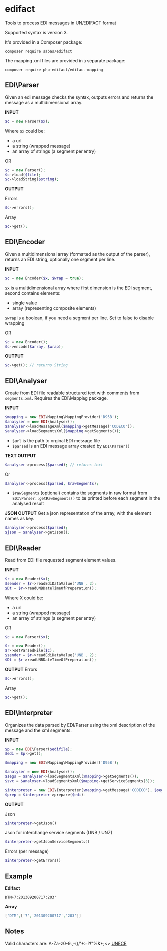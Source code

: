 edifact
=======

Tools to process EDI messages in UN/EDIFACT format

Supported syntax is version 3.

It's provided in a Composer package:

`composer require sabas/edifact`

The mapping xml files are provided in a separate package:

`composer require php-edifact/edifact-mapping`

EDI\Parser
------------------
Given an edi message checks the syntax, outputs errors and returns the message as a multidimensional array.

**INPUT**
```php
$c = new Parser($x);
```
Where `$x` could be:
* a url
* a string (wrapped message)
* an array of strings (a segment per entry)

OR

 ```php
$c = new Parser();
$c->load($file);
$c->loadString($string);
```

**OUTPUT**

Errors
```php
$c->errors();
```
Array
```php
$c->get();
```


EDI\Encoder
------------------
Given a multidimensional array (formatted as the output of the parser), returns an EDI string, optionally one segment per line.

**INPUT**
```php
$c = new Encoder($x, $wrap = true);
```
`$x` is a multidimensional array where first dimension is the EDI segment, second contains elements:
* single value
* array (representing composite elements)

`$wrap` is a boolean, if you need a segment per line. Set to false to disable wrapping

OR
```php
$c = new Encoder();
$c->encode($array, $wrap);
```

**OUTPUT**
```php
$c->get(); // returns String
```

EDI\Analyser
------------------
Create from EDI file readable structured text with comments from `segments.xml`.
Requires the EDI\Mapping package.

**INPUT**
```php
$mapping = new EDI\Mapping\MappingProvider('D95B');
$analyser = new EDI\Analyser();
$analyser->loadMessageXml($mapping->getMessage('CODECO'));
$analyser->loadSegmentsXml($mapping->getSegments());
```
* `$url` is the path to orginal EDI message file
* `$parsed` is an EDI message array created by `EDI\Parser()`

**TEXT OUTPUT**
```php
$analyser->process($parsed); // returns text
```
Or
```php
$analyser->process($parsed, $rawSegments);
```
* `$rawSegments` (optional) contains the segments in raw format from `EDI\Parser::getRawSegments()` to be printed before each segment in the analysed result

**JSON OUTPUT**
Get a json representation of the array, with the element names as key.
```php
$analyser->process($parsed);
$json = $analyser->getJson();
```

EDI\Reader
------------------
Read from EDI file requested segment element values.

**INPUT**
```php
$r = new Reader($x);
$sender = $r->readEdiDataValue('UNB', 2);
$Dt = $r->readUNBDateTimeOfPreperation();

```
Where X could be:
* a url
* a string (wrapped message)
* an array of strings (a segment per entry)

OR

```php
$c = new Parser($x);

$r = new Reader();
$r->setParsedFile($c);
$sender = $r->readEdiDataValue('UNB', 2);
$Dt = $r->readUNBDateTimeOfPreperation();
```

**OUTPUT**
Errors
```php
$c->errors();
```
Array
```php
$c->get();
```

EDI\Interpreter
---------------
Organizes the data parsed by EDI/Parser using the xml description of the message and the xml segments.

**INPUT**
```php
$p = new EDI\Parser($edifile);
$edi = $p->get();

$mapping = new EDI\Mapping\MappingProvider('D95B');

$analyser = new EDI\Analyser();
$segs = $analyser->loadSegmentsXml($mapping->getSegments());
$svc = $analyser->loadSegmentsXml($mapping->getServiceSegments(3));

$interpreter = new EDI\Interpreter($mapping->getMessage('CODECO'), $segs, $svc);
$prep = $interpreter->prepare($edi);
```

**OUTPUT**

Json
```php
$interpreter->getJson()
```

Json for interchange service segments (UNB / UNZ)
```php
$interpreter->getJsonServiceSegments()
```

Errors (per message)
```php
$interpreter->getErrors()
```

Example
-------

**Edifact**

`DTM+7:201309200717:203'`

**Array**
```php
['DTM',['7','201309200717','203']]
```

Notes
------
Valid characters are: A-Za-z0-9.,-()/'+:=?!"%&*;<> [UNECE](http://www.unece.org/trade/untdid/texts/d422_d.htm#p5.1)
